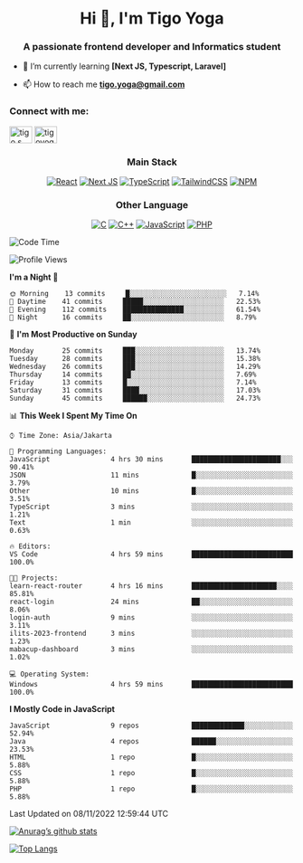 
<h1 align="center">Hi 👋, I'm Tigo Yoga</h1>
<h3 align="center">A passionate frontend developer and Informatics student</h3>

- 🌱 I’m currently learning **[Next JS, Typescript, Laravel]**

- 📫 How to reach me **tigo.yoga@gmail.com**

<h3 align="left">Connect with me:</h3>
<p align="left">
<a href="https://linkedin.com/in/tigo s yoga" target="blank"><img align="center" src="https://raw.githubusercontent.com/rahuldkjain/github-profile-readme-generator/master/src/images/icons/Social/linked-in-alt.svg" alt="tigo s yoga" height="30" width="40" /></a>
<a href="https://instagram.com/tigoyoga" target="blank"><img align="center" src="https://raw.githubusercontent.com/rahuldkjain/github-profile-readme-generator/master/src/images/icons/Social/instagram.svg" alt="tigoyoga" height="30" width="40" /></a>
</p>



<h3 align="center">Main Stack</h3>
<div align="center">
  
  <a href="">![React](https://img.shields.io/badge/react-%2320232a.svg?style=for-the-badge&logo=react&logoColor=%2361DAFB)</a>
  <a href="">![Next JS](https://img.shields.io/badge/Next-black?style=for-the-badge&logo=next.js&logoColor=white)</a>
   <a href="">![TypeScript](https://img.shields.io/badge/typescript-%23007ACC.svg?style=for-the-badge&logo=typescript&logoColor=white)</a>
  <a href="">![TailwindCSS](https://img.shields.io/badge/tailwindcss-%2338B2AC.svg?style=for-the-badge&logo=tailwind-css&logoColor=white)</a>
  <a href="">![NPM](https://img.shields.io/badge/NPM-%23000000.svg?style=for-the-badge&logo=npm&logoColor=white)</a>
</div>
<h3 align="center">Other Language</h3>
<div align="center">
  
  <a href="">![C](https://img.shields.io/badge/c-%2300599C.svg?style=for-the-badge&logo=c&logoColor=white)</a>
  <a href="">![C++](https://img.shields.io/badge/c++-%2300599C.svg?style=for-the-badge&logo=c%2B%2B&logoColor=white)</a>
  <a href="">![JavaScript](https://img.shields.io/badge/javascript-%23323330.svg?style=for-the-badge&logo=javascript&logoColor=%23F7DF1E)</a>
  <a href="">![PHP](https://img.shields.io/badge/php-%23777BB4.svg?style=for-the-badge&logo=php&logoColor=white)</a>
</div>

<!--START_SECTION:waka-->
![Code Time](http://img.shields.io/badge/Code%20Time-30%20hrs-blue)

![Profile Views](http://img.shields.io/badge/Profile%20Views-31-blue)

**I'm a Night 🦉** 

```text
🌞 Morning    13 commits     █░░░░░░░░░░░░░░░░░░░░░░░░   7.14% 
🌆 Daytime    41 commits     █████░░░░░░░░░░░░░░░░░░░░   22.53% 
🌃 Evening    112 commits    ███████████████░░░░░░░░░░   61.54% 
🌙 Night      16 commits     ██░░░░░░░░░░░░░░░░░░░░░░░   8.79%

```
📅 **I'm Most Productive on Sunday** 

```text
Monday       25 commits     ███░░░░░░░░░░░░░░░░░░░░░░   13.74% 
Tuesday      28 commits     ███░░░░░░░░░░░░░░░░░░░░░░   15.38% 
Wednesday    26 commits     ███░░░░░░░░░░░░░░░░░░░░░░   14.29% 
Thursday     14 commits     ██░░░░░░░░░░░░░░░░░░░░░░░   7.69% 
Friday       13 commits     █░░░░░░░░░░░░░░░░░░░░░░░░   7.14% 
Saturday     31 commits     ████░░░░░░░░░░░░░░░░░░░░░   17.03% 
Sunday       45 commits     ██████░░░░░░░░░░░░░░░░░░░   24.73%

```


📊 **This Week I Spent My Time On** 

```text
⌚︎ Time Zone: Asia/Jakarta

💬 Programming Languages: 
JavaScript               4 hrs 30 mins       ██████████████████████░░░   90.41% 
JSON                     11 mins             █░░░░░░░░░░░░░░░░░░░░░░░░   3.79% 
Other                    10 mins             █░░░░░░░░░░░░░░░░░░░░░░░░   3.51% 
TypeScript               3 mins              ░░░░░░░░░░░░░░░░░░░░░░░░░   1.21% 
Text                     1 min               ░░░░░░░░░░░░░░░░░░░░░░░░░   0.63%

🔥 Editors: 
VS Code                  4 hrs 59 mins       █████████████████████████   100.0%

🐱‍💻 Projects: 
learn-react-router       4 hrs 16 mins       █████████████████████░░░░   85.81% 
react-login              24 mins             ██░░░░░░░░░░░░░░░░░░░░░░░   8.06% 
login-auth               9 mins              ░░░░░░░░░░░░░░░░░░░░░░░░░   3.11% 
ilits-2023-frontend      3 mins              ░░░░░░░░░░░░░░░░░░░░░░░░░   1.23% 
mabacup-dashboard        3 mins              ░░░░░░░░░░░░░░░░░░░░░░░░░   1.02%

💻 Operating System: 
Windows                  4 hrs 59 mins       █████████████████████████   100.0%

```

**I Mostly Code in JavaScript** 

```text
JavaScript               9 repos             █████████████░░░░░░░░░░░░   52.94% 
Java                     4 repos             ██████░░░░░░░░░░░░░░░░░░░   23.53% 
HTML                     1 repo              █░░░░░░░░░░░░░░░░░░░░░░░░   5.88% 
CSS                      1 repo              █░░░░░░░░░░░░░░░░░░░░░░░░   5.88% 
PHP                      1 repo              █░░░░░░░░░░░░░░░░░░░░░░░░   5.88%

```



 Last Updated on 08/11/2022 12:59:44 UTC
<!--END_SECTION:waka-->

[![Anurag’s github stats](https://github-readme-stats.vercel.app/api?username=tigoyoga)](https://github.com/tigoyoga)

[![Top Langs](https://github-readme-stats.vercel.app/api/top-langs/?username=tigoyoga&layout=compact)](https://github.com/tigoyoga)
